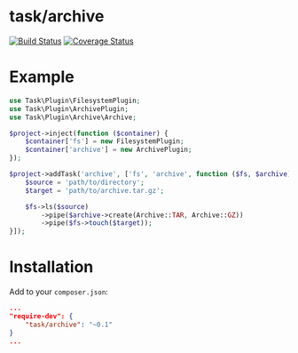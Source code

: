 task/archive
============

[![Build Status](https://travis-ci.org/taskphp/archive.svg?branch=master)](https://travis-ci.org/taskphp/archive)
[![Coverage Status](https://coveralls.io/repos/taskphp/archive/badge.png?branch=master)](https://coveralls.io/r/taskphp/archive?branch=master)

Example
=======

```php
use Task\Plugin\FilesystemPlugin;
use Task\Plugin\ArchivePlugin;
use Task\Plugin\Archive\Archive;

$project->inject(function ($container) {
    $container['fs'] = new FilesystemPlugin;
    $container['archive'] = new ArchivePlugin;
});

$project->addTask('archive', ['fs', 'archive', function ($fs, $archive) {
    $source = 'path/to/directory';
    $target = 'path/to/archive.tar.gz';

    $fs->ls($source)
        ->pipe($archive->create(Archive::TAR, Archive::GZ))
        ->pipe($fs->touch($target));
}]);
```

Installation
============

Add to your `composer.json`:
```json
...
"require-dev": {
    "task/archive": "~0.1"
}
...
```
